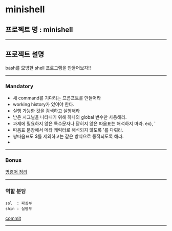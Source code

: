 # minishell

  ## 프로젝트 명 : minishell  
  
  ***

  ## 프로젝트 설명
  bash를 모방한 shell 프로그램을 만들어보자!!
  
  ***
  
  ### Mandatory
  * 새 command를 기다리는 프롬프트를 만들어라
  * working history가 있어야 한다.
  * 실행 가능한 것을 검색하고 실행해라
  * 받은 시그널을 나타내기 위해 하나의 global 변수만 사용해라.
  * 과제에 필요하지 않은 특수문자나 닫히지 않은 따옴표는 해석하지 마라. ex)\, '
  * 따옴표 문장에서 메타 캐릭터로 해석되지 않도록 '를 다뤄라.
  * 쌍따옴표도 $를 제외하고는 같은 방식으로 동작되도록 해라.
  * 
  ***
  
  ### Bonus

  [명령어 정리](https://github.com/lyssoi/minishell/blob/main/command.md)
  ***
  
  ### 역할 분담
    sol  : 파싱부
    shin : 실행부
  [commit](https://velog.io/@archivvonjang/Git-Commit-Message-Convention)
  ***
